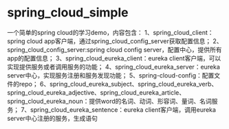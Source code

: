 # spring_cloud_simple
一个简单的spring cloud的学习demo，内容包含：
1、spring_cloud_client：spring cloud app客户端，通过spring_cloud_config_server获取配置信息；
2、spring_cloud_config_server:spring cloud config server，配置中心，提供所有app的配置信息；
3、spring_cloud_eureka_client：eureka client客户端，可以实现提供服务或者调用服务的功能；
4、spring_cloud_eureka_server：eureka server中心，实现服务注册和服务发现功能；
5、spring-cloud-config：配置文件的repo；
6、spring_cloud_eureka_subject、spring_cloud_eureka_verb、spring_cloud_eureka_adjective、spring_cloud_eureka_article、spring_cloud_eureka_noun：提供word的名词、动词、形容词、量词、名词服务；
7、spring_cloud_eureka_sentence：eureka client客户端，调用eureka server中心注册的服务，生成语句
